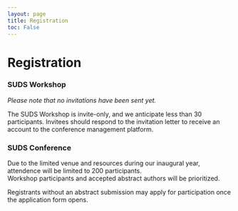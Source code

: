 ```yaml
---
layout: page
title: Registration
toc: False
---
```


# Registration

### SUDS Workshop

*Please note that no invitations have been sent yet.*

The SUDS Workshop is invite-only, and we anticipate less than 30 participants. Invitees should respond to the invitation letter to receive an account to the conference management platform. 

### SUDS Conference

Due to the limited venue and resources during our inaugural year, attendence will be limited to 200 participants. \
Workshop participants and accepted abstract authors will be prioritized.

Registrants without an abstract submission may apply for participation once the application form opens.